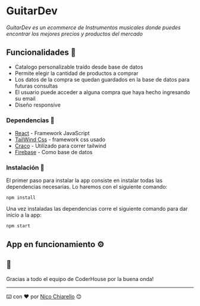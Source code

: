 # GuitarDev

_GuitarDev es un ecommerce de Instrumentos musicales donde puedes encontrar los mejores precios y productos del mercado_

## Funcionalidades 🚀

 * Catalogo personalizable traído desde base de datos
 * Permite elegir la cantidad de productos a comprar
 * Los datos de la compra se quedan guardados en la base de datos para futuras consultas 
 * El usuario puede acceder a alguna compra que haya hecho ingresando su email
 * Diseño responsive


### Dependencias 🔧

 * [React](https://es.reactjs.org/docs/getting-started.html) - Framework JavaScript
 * [TailWind Css](https://tailwindcss.com/docs) - framework css usado
 * [Craco](https://www.npmjs.com/package/@craco/craco) - Utilizado para correr tailwind
 * [Firebase](https://firebase.google.com/docs?hl=es) - Como base de datos

### Instalación 🔧

El primer paso para instalar la app consiste en instalar todas las dependencias necesarias. Lo haremos con el siguiente comando: 

```
npm install

```
Una vez instaladas las dependencias corre el siguiente comando para dar inicio a la app:

```
npm start
```



## App en funcionamiento ⚙️




## 🎁

Gracias a todo el equipo de CoderHouse por la buena onda! 



---

⌨️ con ❤️ por [Nico Chiarello](https://github.com/nicochiarello) 😊